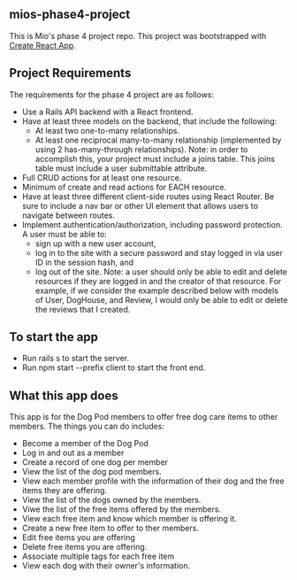 ## mios-phase4-project
This is Mio's phase 4 project repo. This project was bootstrapped with [Create React App](https://github.com/facebook/create-react-app).

## Project Requirements
The requirements for the phase 4 project are as follows:
- Use a Rails API backend with a React frontend.
- Have at least three models on the backend, that include the following:
     - At least two one-to-many relationships.
     - At least one reciprocal many-to-many relationship (implemented by using 2 has-many-through relationships). Note: in order to accomplish this, your project must include a joins table. This joins table must include a user submittable attribute.
- Full CRUD actions for at least one resource.
- Minimum of create and read actions for EACH resource.
- Have at least three different client-side routes using React Router. Be sure to include a nav bar or other UI element that allows users to navigate between routes.
- Implement authentication/authorization, including password protection. A user must be able to:
    - sign up with a new user account,
    - log in to the site with a secure password and stay logged in via user ID in the session hash, and
    - log out of the site.
Note: a user should only be able to edit and delete resources if they are logged in and the creator of that resource. For example, if we consider the example described below with models of User, DogHouse, and Review, I would only be able to edit or delete the reviews that I created.


## To start the app
- Run rails s to start the server.
- Run npm start --prefix client to start the front end.

## What this app does
This app is for the Dog Pod members to offer free dog care items to other  members. The things you can do includes:
- Become a member of the Dog Pod
- Log in and out as a member
- Create a record of one dog per member
- View the list of the dog pod members.
- View each member profile with the information of their dog and the free items they are offering.
- View the list of the dogs owned by the members.
- Viwe the list of the free items offered by the members.
- View each free item and know which member is offering it.
- Create a new free item to offer to ther members.
- Edit free items you are offering
- Delete free items you are offering.
- Associate multiple tags for each free item
- View each dog with their owner's information.